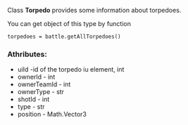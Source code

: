 Class **Torpedo** provides some information about torpedoes.

You can get object of this type by function

    torpedoes = battle.getAllTorpedoes()

### Athributes:

- uiId -id of the torpedo iu element, int
- ownerId - int
- ownerTeamId - int
- ownerType - str
- shotId - int
- type - str
- position - Math.Vector3
